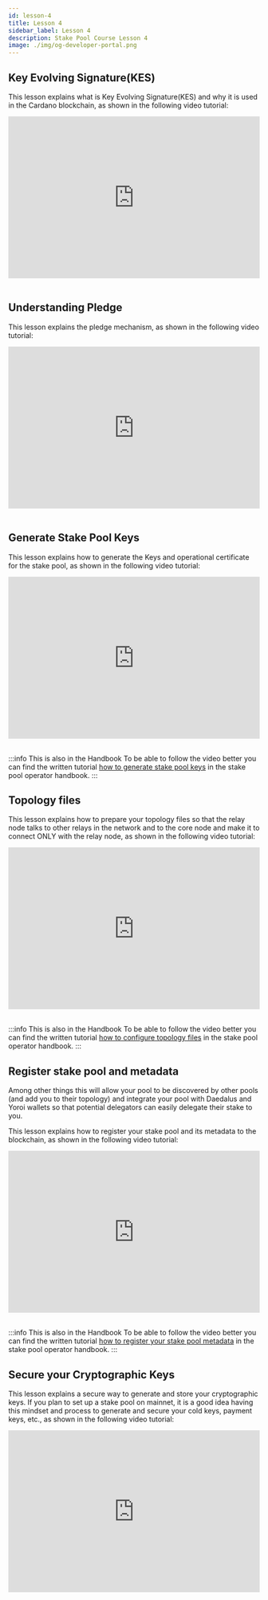 ```yaml
---
id: lesson-4
title: Lesson 4
sidebar_label: Lesson 4
description: Stake Pool Course Lesson 4
image: ./img/og-developer-portal.png
---
```


## Key Evolving Signature(KES)

This lesson explains what is Key Evolving Signature(KES) and why it is used in the Cardano blockchain, as shown in the following video tutorial:

<iframe width="100%" height="325" src="https://www.youtube.com/embed/JIIAV_xdvFY" frameborder="0" allow="accelerometer; autoplay; clipboard-write; encrypted-media; gyroscope; picture-in-picture; fullscreen;"></iframe>
<br/><br/>

## Understanding Pledge

This lesson explains the pledge mechanism, as shown in the following video tutorial:

<iframe width="100%" height="325" src="https://www.youtube.com/embed/PCqvFMTGu3o" frameborder="0" allow="accelerometer; autoplay; clipboard-write; encrypted-media; gyroscope; picture-in-picture; fullscreen;"></iframe>
<br/><br/>

## Generate Stake Pool Keys

This lesson explains how to generate the Keys and operational certificate for the stake pool, as shown in the following video tutorial:

<iframe width="100%" height="325" src="https://www.youtube.com/embed/iZvmTuTiwoI" frameborder="0" allow="accelerometer; autoplay; clipboard-write; encrypted-media; gyroscope; picture-in-picture; fullscreen;"></iframe>
<br/><br/>

:::info This is also in the Handbook 
To be able to follow the video better you can find the written tutorial [how to generate stake pool keys](../handbook/generate-stake-pool-keys) in the stake pool operator handbook.
:::

## Topology files

This lesson explains how to prepare your topology files so that the relay node talks to other relays in the network and to the core node and make it to connect ONLY with the relay node, as shown in the following video tutorial:

<iframe width="100%" height="325" src="https://www.youtube.com/embed/x8b5V32mVOU" frameborder="0" allow="accelerometer; autoplay; clipboard-write; encrypted-media; gyroscope; picture-in-picture; fullscreen;"></iframe>
<br/><br/>

:::info This is also in the Handbook 
To be able to follow the video better you can find the written tutorial [how to configure topology files](../handbook/configure-topology-files) in the stake pool operator handbook.
:::

## Register stake pool and metadata

Among other things this will allow your pool to be discovered by other pools \(and add you to their topology\) and integrate your pool with Daedalus and Yoroi wallets so that potential delegators can easily delegate their stake to you.

This lesson explains how to register your stake pool and its metadata to the blockchain, as shown in the following video tutorial:

<iframe width="100%" height="325" src="https://www.youtube.com/embed/OHj0eJ8p4OY" frameborder="0" allow="accelerometer; autoplay; clipboard-write; encrypted-media; gyroscope; picture-in-picture; fullscreen;"></iframe>
<br/><br/>

:::info This is also in the Handbook 
To be able to follow the video better you can find the written tutorial [how to register your stake pool metadata](../handbook/register-stake-pool-metadata) in the stake pool operator handbook.
:::

## Secure your Cryptographic Keys
This lesson explains a secure way to generate and store your cryptographic keys. If you plan to set up a stake pool on mainnet, it is a good idea having this mindset and process to  generate and secure your cold keys, payment keys,  etc., as shown in the following video tutorial:

<iframe width="100%" height="325" src="https://www.youtube.com/embed/fqrAzBAi64c" frameborder="0" allow="accelerometer; autoplay; clipboard-write; encrypted-media; gyroscope; picture-in-picture; fullscreen;"></iframe>
<br/><br/>
